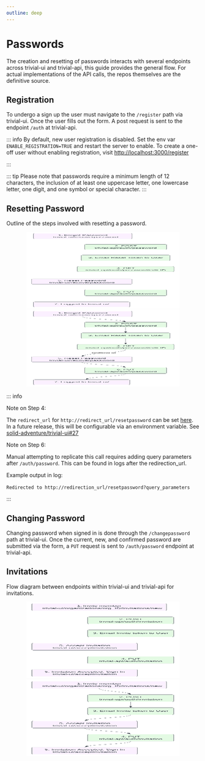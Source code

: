 ```yaml
---
outline: deep
---
```


<script setup>
import { useData } from 'vitepress'
const { isDark } = useData()
</script>

# Passwords
The creation and resetting of passwords interacts with several endpoints across trivial-ui and trivial-api, this guide provides the general flow. For actual implementations of the API calls, the repos themselves are the definitive source.

## Registration
To undergo a sign up the user must navigate to the `/register` path via trivial-ui. Once the user fills out the form. A post request is sent to the endpoint `/auth` at trivial-api.

::: info
By default, new user registration is disabled. Set the env var `ENABLE_REGISTRATION=TRUE` and restart the server to enable.
To create a one-off user without enabling registration, visit [http://localhost:3000/register](enableFeatures=registration)

:::

::: tip Please note that passwords require a minimum length of 12 characters, the inclusion of at least one uppercase letter, one lowercase letter, one digit, and one symbol or special character.
:::


## Resetting Password
Outline of the steps involved with resetting a password. 

<div align = "center">
  <img v-if="isDark" height = "200px" width = "400" src = "../assets/Reset_Password_Flow_Light.svg"/>
  <img v-else height = "200px" width = "400" src = "../assets/Reset_Password_Flow_Dark.svg" />
</div>

::: info

Note on Step 4: 

The `redirect_url` for `http://redirect_url/resetpassword` can be set [here](https://github.com/solid-adventure/trivial-ui/blob/e74d0b8790f9dafce6a318c7441bf0ce0e2be909/source/components/RecoverPassword.vue#L77C24-L77C24). In a future release, this will be configurable via an environment variable. See [solid-adventure/trivial-ui#27](https://github.com/solid-adventure/trivial-ui/issues/27)

Note on Step 6:

Manual attempting to replicate this call requires adding query parameters after `/auth/password`. This can be found in logs after the redirection_url.

Example output in log: 

`Redirected to http://redirection_url/resetpassword?query_parameters`

:::

## Changing Password
Changing password when signed in is done through the `/changepassword` path at trivial-ui. Once the current, new, and confirmed password are submitted via the form, a `PUT` request is sent to `/auth/password` endpoint at trivial-api.

## Invitations

Flow diagram between endpoints within trivial-ui and trivial-api for invitations.


<div align = "center">
  <img v-if="isDark" height = "200px" width = "400" src = "../assets/invite_flow_diagram_light.svg"/>
  <img v-else height = "200px" width = "400" src = "../assets/invite_flow_diagram_dark.svg" />
</div>